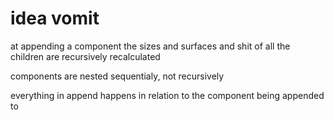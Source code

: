 # idea vomit

at appending a component the sizes and surfaces and shit of all the children are recursively recalculated

components are nested sequentialy, not recursively

everything in append happens in relation to the component being appended to